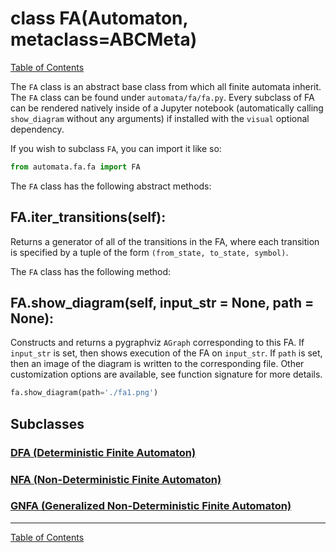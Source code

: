 # class FA(Automaton, metaclass=ABCMeta)

[Table of Contents](../README.md)

The `FA` class is an abstract base class from which all finite automata inherit.
The `FA` class can be found under `automata/fa/fa.py`. Every subclass of FA
can be rendered natively inside of a Jupyter notebook (automatically calling
`show_diagram` without any arguments) if installed with the `visual` optional
dependency.

If you wish to subclass `FA`, you can import it like so:

```python
from automata.fa.fa import FA
```

The `FA` class has the following abstract methods:

## FA.iter_transitions(self):

Returns a generator of all of the transitions in the FA, where each
transition is specified by a tuple of the form `(from_state, to_state, symbol)`.

The `FA` class has the following method:

## FA.show_diagram(self, input_str = None, path = None):

Constructs and returns a pygraphviz `AGraph` corresponding to this FA. If `input_str` is
set, then shows execution of the FA on `input_str`. If `path` is
set, then an image of the diagram is written to the corresponding file. Other
customization options are available, see function signature for more
details.

```python
fa.show_diagram(path='./fa1.png')
```

## Subclasses

### [DFA (Deterministic Finite Automaton)](class-dfa.md)
### [NFA (Non-Deterministic Finite Automaton)](class-nfa.md)
### [GNFA (Generalized Non-Deterministic Finite Automaton)](class-gnfa.md)

------

[Table of Contents](../README.md)
